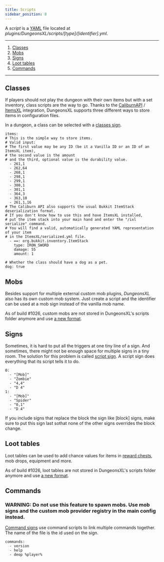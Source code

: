 ```yaml
---
title: Scripts
sidebar_position: 8
---
```


A *script* is a [YAML](https://en.wikipedia.org/wiki/YAML) file located at _plugins/DungeonsXL/scripts/[type]/[identifier].yml_.

***

1. [Classes](#classes)
2. [Mobs](#mobs)
3. [Signs](#signs)
4. [Loot tables](#loot-tables)
5. [Commands](#commands)

***

## Classes
If players should not play the dungeon with their own items but with a set inventory, class scripts are the way to go. Thanks to the [CaliburnAPI](https://github.com/DRE2N/CaliburnAPI) / [ItemsXL](https://github.com/DRE2N/ItemsXL) integration, DungeonsXL supports three different ways to store items in configuration files.

In a dungeon, a class can be selected with a [classes sign](signs#classes).
```
items:
# This is the simple way to store items.
# Valid input:
# The first value may be any ID (be it a Vanilla ID or an ID of an ItemsXL item),
# the second value is the amount
# and the third, optional value is the durability value.
  - 261,1
  - 262,64
  - 268,1
  - 298,1
  - 299,1
  - 300,1
  - 301,1
  - 364,3
  - 363,10
  - 261,1,16
# The Caliburn API also supports the usual Bukkit ItemStack deserialization format.
# If you don't know how to use this and have ItemsXL installed,
# put the item stack into your main hand and enter the "/ixl serialize" command.
# You will find a valid, automatically generated YAML representation of your item
# in the ItemsXL/serialized.yml file.
  - ==: org.bukkit.inventory.ItemStack
    type: IRON_SWORD
    damage: 55
    amount: 1

# Whether the class should have a dog as a pet.
dog: true
```

## Mobs
Besides support for multiple external custom mob plugins, _DungeonsXL_ also has its own custom mob system. Just create a script and the identifier can be used at a mob sign instead of the vanilla mob name.

As of build #1026, custom mobs are not stored in DungeonsXL's scripts folder anymore and use [a new format](https://github.com/DRE2N/CaliburnAPI/wiki/custom-mobs).

## Signs
Sometimes, it is hard to put all the triggers at one tiny line of a sign. And sometimes, there might not be enough space for multiple signs in a tiny room. The solution for this problem is called [script sign](signs#script). A script sign does everything that its script tells it to do.

```
0:
  - "[Mob]"
  - "Zombie"
  - "4,4"
  - "D 4"
1:
  - "[Mob]"
  - "Spider"
  - "0,1"
  - "D 4"
```

If you include signs that replace the block the sign like [block] signs, make sure to put this sign last sothat none of the other signs overrides the block change.

## Loot tables
Loot tables can be used to add chance values for items in [reward chests](signs#chest), mob drops, equipment and more.

As of build #1026, loot tables are not stored in DungeonsXL's scripts folder anymore and use [a new format](https://github.com/DRE2N/CaliburnAPI/wiki/loot-tables).

## Commands
### WARNING: Do not use this feature to spawn mobs. Use mob signs and the custom mob provider registry in the main config instead.

[Command signs](signs#command) use command scripts to link multiple commands together. The name of the file is the id used on the sign.
```
commands:
  - version
  - help
  - deop %player%
```